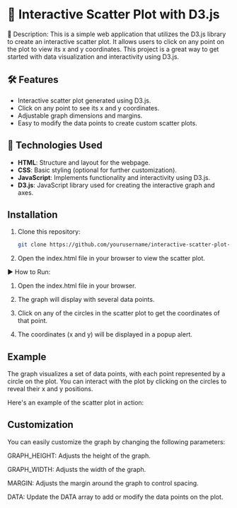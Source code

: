 # 📌 Interactive Scatter Plot with D3.js

🎯 Description: This is a simple web application that utilizes the D3.js library to create an interactive scatter plot. It allows users to click on any point on the plot to view its x and y coordinates. This project is a great way to get started with data visualization and interactivity using D3.js.

## 🛠️ Features
- Interactive scatter plot generated using D3.js.
- Click on any point to see its x and y coordinates.
- Adjustable graph dimensions and margins.
- Easy to modify the data points to create custom scatter plots.

## 🚀 Technologies Used
- **HTML**: Structure and layout for the webpage.
- **CSS**: Basic styling (optional for further customization).
- **JavaScript**: Implements functionality and interactivity using D3.js.
- **D3.js**: JavaScript library used for creating the interactive graph and axes.

## Installation
1. Clone this repository:
   ```bash
   git clone https://github.com/yourusername/interactive-scatter-plot-d3.git
2. Open the index.html file in your browser to view the scatter plot.

▶️ How to Run:
1. Open the index.html file in your browser.

2. The graph will display with several data points.

3. Click on any of the circles in the scatter plot to get the coordinates of that point.

4. The coordinates (x and y) will be displayed in a popup alert.

## Example
The graph visualizes a set of data points, with each point represented by a circle on the plot. You can interact with the plot by clicking on the circles to reveal their x and y positions.

Here's an example of the scatter plot in action:


## Customization
You can easily customize the graph by changing the following parameters:

GRAPH_HEIGHT: Adjusts the height of the graph.

GRAPH_WIDTH: Adjusts the width of the graph.

MARGIN: Adjusts the margin around the graph to control spacing.

DATA: Update the DATA array to add or modify the data points on the plot.
